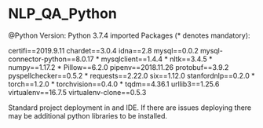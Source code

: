 # NLP_QA_Python
@Python Version: Python 3.7.4
imported Packages (* denotes mandatory): 

certifi==2019.9.11
chardet==3.0.4
idna==2.8
mysql==0.0.2 
mysql-connector-python==8.0.17 *
mysqlclient==1.4.4 *
nltk==3.4.5 *
numpy==1.17.2 *
Pillow==6.2.0
pipenv==2018.11.26
protobuf==3.9.2
pyspellchecker==0.5.2 *
requests==2.22.0
six==1.12.0
stanfordnlp==0.2.0 *
torch==1.2.0 *
torchvision==0.4.0 *
tqdm==4.36.1
urllib3==1.25.6
virtualenv==16.7.5
virtualenv-clone==0.5.3

Standard project deployment in and IDE.  If there are issues deploying there may be additional python libraries to be installed.  
